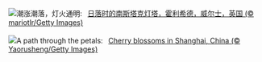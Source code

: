![](https://www.bing.com/th?id=OHR.SouthStackLight_ZH-CN5932471774_UHD.jpg&w=1000)潮涨潮落，灯火通明:&nbsp;&ensp;[日落时的南斯塔克灯塔，霍利希德，威尔士，英国 (© mariotlr/Getty Images)](https://www.bing.com/th?id=OHR.SouthStackLight_ZH-CN5932471774_UHD.jpg)
<br><br/>
![](https://www.bing.com/th?id=OHR.ShanghaiBlossoms_EN-US2613653434_UHD.jpg&w=1000)A path through the petals:&nbsp;&ensp;[Cherry blossoms in Shanghai, China (© Yaorusheng/Getty Images)](https://www.bing.com/th?id=OHR.ShanghaiBlossoms_EN-US2613653434_UHD.jpg)
<br><br/>
